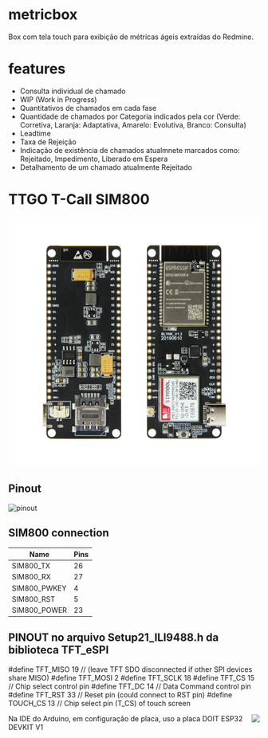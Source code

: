 # metricbox
Box com tela touch para exibição de métricas ágeis extraídas do Redmine.

# features
- Consulta individual de chamado
- WIP (Work in Progress) 
- Quantitativos de chamados em cada fase
- Quantidade de chamados por Categoria indicados pela cor (Verde: Corretiva, Laranja: Adaptativa, Amarelo: Evolutiva, Branco: Consulta)
- Leadtime
- Taxa de Rejeição
- Indicação de existência de chamados atualmnete marcados como: Rejeitado, Impedimento, Liberado em Espera
- Detalhamento de um chamado atualmente Rejeitado



# TTGO T-Call SIM800

<p align="center">
  <img width="500" src="/datasheet/board.jpg">
</p>

## Pinout
![pinout](https://github.com/Xinyuan-LilyGO/TTGO-T-Call/blob/master/datasheet/T-Call.jpg)

## SIM800 connection
| Name         | Pins |
| ------------ | ---- |
| SIM800_TX    | 26   |
| SIM800_RX    | 27   |
| SIM800_PWKEY | 4    |
| SIM800_RST   | 5    |
| SIM800_POWER | 23   |

## PINOUT no arquivo Setup21_ILI9488.h da biblioteca TFT_eSPI 
#define TFT_MISO 19 // (leave TFT SDO disconnected if other SPI devices share MISO)
#define TFT_MOSI 2
#define TFT_SCLK 18
#define TFT_CS   15  // Chip select control pin
#define TFT_DC   14  // Data Command control pin
#define TFT_RST  33  // Reset pin (could connect to RST pin)
#define TOUCH_CS 13  // Chip select pin (T_CS) of touch screen


[<img align="right" height="48" src="/datasheet/buy.png">](https://www.aliexpress.com/item/33045221960.html)

Na IDE do Arduino, em configuração de placa, uso a placa DOIT ESP32 DEVKIT V1
